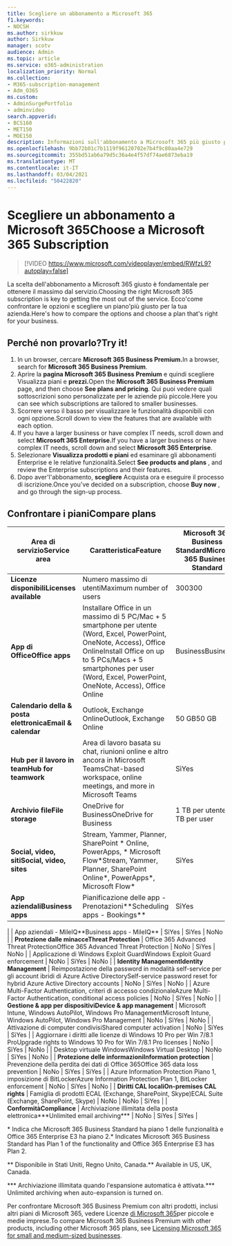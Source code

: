 ```yaml
---
title: Scegliere un abbonamento a Microsoft 365
f1.keywords:
- NOCSH
ms.author: sirkkuw
author: Sirkkuw
manager: scotv
audience: Admin
ms.topic: article
ms.service: o365-administration
localization_priority: Normal
ms.collection:
- M365-subscription-management
- Adm_O365
ms.custom:
- AdminSurgePortfolio
- adminvideo
search.appverid:
- BCS160
- MET150
- MOE150
description: Informazioni sull'abbonamento a Microsoft 365 più giusto per l'organizzazione.
ms.openlocfilehash: 9bb72b01c7b1119f96120702e7b4f9c80aa4e729
ms.sourcegitcommit: 355bd51ab6a79d5c36a4e4f57df74ae6873eba19
ms.translationtype: MT
ms.contentlocale: it-IT
ms.lasthandoff: 03/04/2021
ms.locfileid: "50422820"
---
```

# <a name="choose-a-microsoft-365-subscription"></a><span data-ttu-id="dfa9e-103">Scegliere un abbonamento a Microsoft 365</span><span class="sxs-lookup"><span data-stu-id="dfa9e-103">Choose a Microsoft 365 Subscription</span></span>

> [!VIDEO https://www.microsoft.com/videoplayer/embed/RWfzL9?autoplay=false]

<span data-ttu-id="dfa9e-104">La scelta dell'abbonamento a Microsoft 365 giusto è fondamentale per ottenere il massimo dal servizio.</span><span class="sxs-lookup"><span data-stu-id="dfa9e-104">Choosing the right Microsoft 365 subscription is key to getting the most out of the service.</span></span> <span data-ttu-id="dfa9e-105">Ecco&#39;come confrontare le opzioni e scegliere un piano&#39;più giusto per la tua azienda.</span><span class="sxs-lookup"><span data-stu-id="dfa9e-105">Here&#39;s how to compare the options and choose a plan that&#39;s right for your business.</span></span>

## <a name="try-it"></a><span data-ttu-id="dfa9e-106">Perché non provarlo?</span><span class="sxs-lookup"><span data-stu-id="dfa9e-106">Try it!</span></span>

1. <span data-ttu-id="dfa9e-107">In un browser, cercare **Microsoft 365 Business Premium.**</span><span class="sxs-lookup"><span data-stu-id="dfa9e-107">In a browser, search for  **Microsoft 365 Business Premium**.</span></span>
2. <span data-ttu-id="dfa9e-108">Aprire la **pagina Microsoft 365 Business Premium** e quindi scegliere Visualizza piani e **prezzi.**</span><span class="sxs-lookup"><span data-stu-id="dfa9e-108">Open the  **Microsoft 365 Business Premium**  page, and then choose  **See plans and pricing**.</span></span> <span data-ttu-id="dfa9e-109">Qui puoi vedere quali sottoscrizioni sono personalizzate per le aziende più piccole.</span><span class="sxs-lookup"><span data-stu-id="dfa9e-109">Here you can see which subscriptions are tailored to smaller businesses.</span></span>
3. <span data-ttu-id="dfa9e-110">Scorrere verso il basso per visualizzare le funzionalità disponibili con ogni opzione.</span><span class="sxs-lookup"><span data-stu-id="dfa9e-110">Scroll down to view the features that are available with each option.</span></span>
4. <span data-ttu-id="dfa9e-111">If you have a larger business or have complex IT needs, scroll down and select **Microsoft 365 Enterprise.**</span><span class="sxs-lookup"><span data-stu-id="dfa9e-111">If you have a larger business or have complex IT needs, scroll down and select  **Microsoft 365 Enterprise**.</span></span>
5. <span data-ttu-id="dfa9e-112">Selezionare  **Visualizza prodotti e piani** ed esaminare gli abbonamenti Enterprise e le relative funzionalità.</span><span class="sxs-lookup"><span data-stu-id="dfa9e-112">Select  **See products and plans** , and review the Enterprise subscriptions and their features.</span></span>
6. <span data-ttu-id="dfa9e-113">Dopo aver&#39;l'abbonamento,  **scegliere** Acquista ora e eseguire il processo di iscrizione.</span><span class="sxs-lookup"><span data-stu-id="dfa9e-113">Once you&#39;ve decided on a subscription, choose  **Buy now** , and go through the sign-up process.</span></span>

## <a name="compare-plans"></a><span data-ttu-id="dfa9e-114">Confrontare i piani</span><span class="sxs-lookup"><span data-stu-id="dfa9e-114">Compare plans</span></span>

| <span data-ttu-id="dfa9e-115">**Area di servizio**</span><span class="sxs-lookup"><span data-stu-id="dfa9e-115">**Service area**</span></span> | <span data-ttu-id="dfa9e-116">**Caratteristica**</span><span class="sxs-lookup"><span data-stu-id="dfa9e-116">**Feature**</span></span> | <span data-ttu-id="dfa9e-117">**Microsoft 365 Business Standard**</span><span class="sxs-lookup"><span data-stu-id="dfa9e-117">**Microsoft 365 Business Standard**</span></span> | <span data-ttu-id="dfa9e-118">**Microsoft 365 Business Premium**</span><span class="sxs-lookup"><span data-stu-id="dfa9e-118">**Microsoft 365 Business Premium**</span></span> | <span data-ttu-id="dfa9e-119">**Office 365 Enterprise E3**</span><span class="sxs-lookup"><span data-stu-id="dfa9e-119">**Office 365 Enterprise E3**</span></span> |
| --- | --- | --- | --- | --- |
| <span data-ttu-id="dfa9e-120">**Licenze disponibili**</span><span class="sxs-lookup"><span data-stu-id="dfa9e-120">**Licenses available**</span></span> | <span data-ttu-id="dfa9e-121">Numero massimo di utenti</span><span class="sxs-lookup"><span data-stu-id="dfa9e-121">Maximum number of users</span></span> | <span data-ttu-id="dfa9e-122">300</span><span class="sxs-lookup"><span data-stu-id="dfa9e-122">300</span></span> | <span data-ttu-id="dfa9e-123">300</span><span class="sxs-lookup"><span data-stu-id="dfa9e-123">300</span></span> | <span data-ttu-id="dfa9e-124">Illimitati</span><span class="sxs-lookup"><span data-stu-id="dfa9e-124">Unlimited</span></span> |
| <span data-ttu-id="dfa9e-125">**App di Office**</span><span class="sxs-lookup"><span data-stu-id="dfa9e-125">**Office apps**</span></span> | <span data-ttu-id="dfa9e-126">Installare Office in un massimo di 5 PC/Mac + 5 smartphone per utente (Word, Excel, PowerPoint, OneNote, Access), Office Online</span><span class="sxs-lookup"><span data-stu-id="dfa9e-126">Install Office on up to 5 PCs/Macs + 5 smartphones per user (Word, Excel, PowerPoint, OneNote, Access), Office Online</span></span> | <span data-ttu-id="dfa9e-127">Business</span><span class="sxs-lookup"><span data-stu-id="dfa9e-127">Business</span></span> | <span data-ttu-id="dfa9e-128">Business</span><span class="sxs-lookup"><span data-stu-id="dfa9e-128">Business</span></span> | <span data-ttu-id="dfa9e-129">ProPlus</span><span class="sxs-lookup"><span data-stu-id="dfa9e-129">ProPlus</span></span> |
| <span data-ttu-id="dfa9e-130">**Calendario della &amp; posta elettronica**</span><span class="sxs-lookup"><span data-stu-id="dfa9e-130">**Email &amp; calendar**</span></span> | <span data-ttu-id="dfa9e-131">Outlook, Exchange Online</span><span class="sxs-lookup"><span data-stu-id="dfa9e-131">Outlook, Exchange Online</span></span> | <span data-ttu-id="dfa9e-132">50 GB</span><span class="sxs-lookup"><span data-stu-id="dfa9e-132">50 GB</span></span> | <span data-ttu-id="dfa9e-133">50 GB</span><span class="sxs-lookup"><span data-stu-id="dfa9e-133">50 GB</span></span> | <span data-ttu-id="dfa9e-134">100 GB</span><span class="sxs-lookup"><span data-stu-id="dfa9e-134">100 GB</span></span> |
| <span data-ttu-id="dfa9e-135">**Hub per il lavoro in team**</span><span class="sxs-lookup"><span data-stu-id="dfa9e-135">**Hub for teamwork**</span></span> | <span data-ttu-id="dfa9e-136">Area di lavoro basata su chat, riunioni online e altro ancora in Microsoft Teams</span><span class="sxs-lookup"><span data-stu-id="dfa9e-136">Chat-based workspace, online meetings, and more in Microsoft Teams</span></span> | <span data-ttu-id="dfa9e-137">Sì</span><span class="sxs-lookup"><span data-stu-id="dfa9e-137">Yes</span></span> | <span data-ttu-id="dfa9e-138">Sì</span><span class="sxs-lookup"><span data-stu-id="dfa9e-138">Yes</span></span> | <span data-ttu-id="dfa9e-139">Sì</span><span class="sxs-lookup"><span data-stu-id="dfa9e-139">Yes</span></span> |
| <span data-ttu-id="dfa9e-140">**Archivio file**</span><span class="sxs-lookup"><span data-stu-id="dfa9e-140">**File storage**</span></span> | <span data-ttu-id="dfa9e-141">OneDrive for Business</span><span class="sxs-lookup"><span data-stu-id="dfa9e-141">OneDrive for Business</span></span> | <span data-ttu-id="dfa9e-142">1 TB per utente</span><span class="sxs-lookup"><span data-stu-id="dfa9e-142">1 TB per user</span></span> | <span data-ttu-id="dfa9e-143">1 TB per utente</span><span class="sxs-lookup"><span data-stu-id="dfa9e-143">1 TB per user</span></span> | <span data-ttu-id="dfa9e-144">Illimitati</span><span class="sxs-lookup"><span data-stu-id="dfa9e-144">Unlimited</span></span> |
| <span data-ttu-id="dfa9e-145">**Social, video, siti**</span><span class="sxs-lookup"><span data-stu-id="dfa9e-145">**Social, video, sites**</span></span> | <span data-ttu-id="dfa9e-146">Stream, Yammer, Planner, SharePoint \* Online, PowerApps, \* Microsoft Flow\*</span><span class="sxs-lookup"><span data-stu-id="dfa9e-146">Stream, Yammer, Planner, SharePoint Online\*, PowerApps\*, Microsoft Flow\*</span></span> | <span data-ttu-id="dfa9e-147">Sì</span><span class="sxs-lookup"><span data-stu-id="dfa9e-147">Yes</span></span> | <span data-ttu-id="dfa9e-148">Sì</span><span class="sxs-lookup"><span data-stu-id="dfa9e-148">Yes</span></span> | <span data-ttu-id="dfa9e-149">Sì</span><span class="sxs-lookup"><span data-stu-id="dfa9e-149">Yes</span></span> |
| <span data-ttu-id="dfa9e-150">**App aziendali**</span><span class="sxs-lookup"><span data-stu-id="dfa9e-150">**Business apps**</span></span> | <span data-ttu-id="dfa9e-151">Pianificazione delle app - Prenotazioni\*\*</span><span class="sxs-lookup"><span data-stu-id="dfa9e-151">Scheduling apps - Bookings\*\*</span></span> | <span data-ttu-id="dfa9e-152">Sì</span><span class="sxs-lookup"><span data-stu-id="dfa9e-152">Yes</span></span> | <span data-ttu-id="dfa9e-153">Sì</span><span class="sxs-lookup"><span data-stu-id="dfa9e-153">Yes</span></span> | <span data-ttu-id="dfa9e-154">Sì</span><span class="sxs-lookup"><span data-stu-id="dfa9e-154">Yes</span></span> |
|
 | <span data-ttu-id="dfa9e-155">App aziendali - MileIQ\*\*</span><span class="sxs-lookup"><span data-stu-id="dfa9e-155">Business apps - MileIQ\*\*</span></span> | <span data-ttu-id="dfa9e-156">Sì</span><span class="sxs-lookup"><span data-stu-id="dfa9e-156">Yes</span></span> | <span data-ttu-id="dfa9e-157">Sì</span><span class="sxs-lookup"><span data-stu-id="dfa9e-157">Yes</span></span> | <span data-ttu-id="dfa9e-158">No</span><span class="sxs-lookup"><span data-stu-id="dfa9e-158">No</span></span> |
| <span data-ttu-id="dfa9e-159">**Protezione dalle minacce**</span><span class="sxs-lookup"><span data-stu-id="dfa9e-159">**Threat Protection**</span></span> | <span data-ttu-id="dfa9e-160">Office 365 Advanced Threat Protection</span><span class="sxs-lookup"><span data-stu-id="dfa9e-160">Office 365 Advanced Threat Protection</span></span> | <span data-ttu-id="dfa9e-161">No</span><span class="sxs-lookup"><span data-stu-id="dfa9e-161">No</span></span> | <span data-ttu-id="dfa9e-162">Sì</span><span class="sxs-lookup"><span data-stu-id="dfa9e-162">Yes</span></span> | <span data-ttu-id="dfa9e-163">No</span><span class="sxs-lookup"><span data-stu-id="dfa9e-163">No</span></span> |
 | <span data-ttu-id="dfa9e-164">Applicazione di Windows Exploit Guard</span><span class="sxs-lookup"><span data-stu-id="dfa9e-164">Windows Exploit Guard enforcement</span></span> | <span data-ttu-id="dfa9e-165">No</span><span class="sxs-lookup"><span data-stu-id="dfa9e-165">No</span></span> | <span data-ttu-id="dfa9e-166">Sì</span><span class="sxs-lookup"><span data-stu-id="dfa9e-166">Yes</span></span> | <span data-ttu-id="dfa9e-167">No</span><span class="sxs-lookup"><span data-stu-id="dfa9e-167">No</span></span> |
| <span data-ttu-id="dfa9e-168">**Identity Management**</span><span class="sxs-lookup"><span data-stu-id="dfa9e-168">**Identity Management**</span></span> | <span data-ttu-id="dfa9e-169">Reimpostazione della password in modalità self-service per gli account ibridi di Azure Active Directory</span><span class="sxs-lookup"><span data-stu-id="dfa9e-169">Self-service password reset for hybrid Azure Active Directory accounts</span></span> | <span data-ttu-id="dfa9e-170">No</span><span class="sxs-lookup"><span data-stu-id="dfa9e-170">No</span></span> | <span data-ttu-id="dfa9e-171">Sì</span><span class="sxs-lookup"><span data-stu-id="dfa9e-171">Yes</span></span> | <span data-ttu-id="dfa9e-172">No</span><span class="sxs-lookup"><span data-stu-id="dfa9e-172">No</span></span> |
 | <span data-ttu-id="dfa9e-173">Azure Multi-Factor Authentication, criteri di accesso condizionale</span><span class="sxs-lookup"><span data-stu-id="dfa9e-173">Azure Multi-Factor Authentication, conditional access policies</span></span> | <span data-ttu-id="dfa9e-174">No</span><span class="sxs-lookup"><span data-stu-id="dfa9e-174">No</span></span> | <span data-ttu-id="dfa9e-175">Sì</span><span class="sxs-lookup"><span data-stu-id="dfa9e-175">Yes</span></span> | <span data-ttu-id="dfa9e-176">No</span><span class="sxs-lookup"><span data-stu-id="dfa9e-176">No</span></span> |
| <span data-ttu-id="dfa9e-177">**Gestione &amp; app per dispositivi**</span><span class="sxs-lookup"><span data-stu-id="dfa9e-177">**Device &amp; app management**</span></span> | <span data-ttu-id="dfa9e-178">Microsoft Intune, Windows AutoPilot, Windows Pro Management</span><span class="sxs-lookup"><span data-stu-id="dfa9e-178">Microsoft Intune, Windows AutoPilot, Windows Pro Management</span></span> | <span data-ttu-id="dfa9e-179">No</span><span class="sxs-lookup"><span data-stu-id="dfa9e-179">No</span></span> | <span data-ttu-id="dfa9e-180">Sì</span><span class="sxs-lookup"><span data-stu-id="dfa9e-180">Yes</span></span> | <span data-ttu-id="dfa9e-181">No</span><span class="sxs-lookup"><span data-stu-id="dfa9e-181">No</span></span> |
 | <span data-ttu-id="dfa9e-182">Attivazione di computer condivisi</span><span class="sxs-lookup"><span data-stu-id="dfa9e-182">Shared computer activation</span></span> | <span data-ttu-id="dfa9e-183">No</span><span class="sxs-lookup"><span data-stu-id="dfa9e-183">No</span></span> | <span data-ttu-id="dfa9e-184">Sì</span><span class="sxs-lookup"><span data-stu-id="dfa9e-184">Yes</span></span> | <span data-ttu-id="dfa9e-185">Sì</span><span class="sxs-lookup"><span data-stu-id="dfa9e-185">Yes</span></span> |
 | <span data-ttu-id="dfa9e-186">Aggiornare i diritti alle licenze di Windows 10 Pro per Win 7/8.1 Pro</span><span class="sxs-lookup"><span data-stu-id="dfa9e-186">Upgrade rights to Windows 10 Pro for Win 7/8.1 Pro licenses</span></span> | <span data-ttu-id="dfa9e-187">No</span><span class="sxs-lookup"><span data-stu-id="dfa9e-187">No</span></span> | <span data-ttu-id="dfa9e-188">Sì</span><span class="sxs-lookup"><span data-stu-id="dfa9e-188">Yes</span></span> | <span data-ttu-id="dfa9e-189">No</span><span class="sxs-lookup"><span data-stu-id="dfa9e-189">No</span></span> |
 | <span data-ttu-id="dfa9e-190">Desktop virtuale Windows</span><span class="sxs-lookup"><span data-stu-id="dfa9e-190">Windows Virtual Desktop</span></span> | <span data-ttu-id="dfa9e-191">No</span><span class="sxs-lookup"><span data-stu-id="dfa9e-191">No</span></span> | <span data-ttu-id="dfa9e-192">Sì</span><span class="sxs-lookup"><span data-stu-id="dfa9e-192">Yes</span></span> | <span data-ttu-id="dfa9e-193">No</span><span class="sxs-lookup"><span data-stu-id="dfa9e-193">No</span></span> |
| <span data-ttu-id="dfa9e-194">**Protezione delle informazioni**</span><span class="sxs-lookup"><span data-stu-id="dfa9e-194">**Information protection**</span></span> | <span data-ttu-id="dfa9e-195">Prevenzione della perdita dei dati di Office 365</span><span class="sxs-lookup"><span data-stu-id="dfa9e-195">Office 365 data loss prevention</span></span> | <span data-ttu-id="dfa9e-196">No</span><span class="sxs-lookup"><span data-stu-id="dfa9e-196">No</span></span> | <span data-ttu-id="dfa9e-197">Sì</span><span class="sxs-lookup"><span data-stu-id="dfa9e-197">Yes</span></span> | <span data-ttu-id="dfa9e-198">Sì</span><span class="sxs-lookup"><span data-stu-id="dfa9e-198">Yes</span></span> |
 | <span data-ttu-id="dfa9e-199">Azure Information Protection Piano 1, imposizione di BitLocker</span><span class="sxs-lookup"><span data-stu-id="dfa9e-199">Azure Information Protection Plan 1, BitLocker enforcement</span></span> | <span data-ttu-id="dfa9e-200">No</span><span class="sxs-lookup"><span data-stu-id="dfa9e-200">No</span></span> | <span data-ttu-id="dfa9e-201">Sì</span><span class="sxs-lookup"><span data-stu-id="dfa9e-201">Yes</span></span> | <span data-ttu-id="dfa9e-202">No</span><span class="sxs-lookup"><span data-stu-id="dfa9e-202">No</span></span> |
| <span data-ttu-id="dfa9e-203">**Diritti CAL locali**</span><span class="sxs-lookup"><span data-stu-id="dfa9e-203">**On-premises CAL rights**</span></span> | <span data-ttu-id="dfa9e-204">Famiglia di prodotti ECAL (Exchange, SharePoint, Skype)</span><span class="sxs-lookup"><span data-stu-id="dfa9e-204">ECAL Suite (Exchange, SharePoint, Skype)</span></span> | <span data-ttu-id="dfa9e-205">No</span><span class="sxs-lookup"><span data-stu-id="dfa9e-205">No</span></span> | <span data-ttu-id="dfa9e-206">No</span><span class="sxs-lookup"><span data-stu-id="dfa9e-206">No</span></span> | <span data-ttu-id="dfa9e-207">Sì</span><span class="sxs-lookup"><span data-stu-id="dfa9e-207">Yes</span></span> |
| <span data-ttu-id="dfa9e-208">**Conformità**</span><span class="sxs-lookup"><span data-stu-id="dfa9e-208">**Compliance**</span></span> | <span data-ttu-id="dfa9e-209">Archiviazione illimitata della posta elettronica\*\*\*</span><span class="sxs-lookup"><span data-stu-id="dfa9e-209">Unlimited email archiving\*\*\*</span></span> | <span data-ttu-id="dfa9e-210">No</span><span class="sxs-lookup"><span data-stu-id="dfa9e-210">No</span></span> | <span data-ttu-id="dfa9e-211">Sì</span><span class="sxs-lookup"><span data-stu-id="dfa9e-211">Yes</span></span> | <span data-ttu-id="dfa9e-212">Sì</span><span class="sxs-lookup"><span data-stu-id="dfa9e-212">Yes</span></span> |

<span data-ttu-id="dfa9e-213">\* Indica che Microsoft 365 Business Standard ha piano 1 delle funzionalità e Office 365 Enterprise E3 ha piano 2.</span><span class="sxs-lookup"><span data-stu-id="dfa9e-213">\* Indicates Microsoft 365 Business Standard has Plan 1 of the functionality and Office 365 Enterprise E3 has Plan 2.</span></span>

<span data-ttu-id="dfa9e-214">\*\* Disponibile in Stati Uniti, Regno Unito, Canada.</span><span class="sxs-lookup"><span data-stu-id="dfa9e-214">\*\* Available in US, UK, Canada.</span></span>

<span data-ttu-id="dfa9e-215">\*\*\* Archiviazione illimitata quando l'espansione automatica è attivata.</span><span class="sxs-lookup"><span data-stu-id="dfa9e-215">\*\*\* Unlimited archiving when auto-expansion is turned on.</span></span>

<span data-ttu-id="dfa9e-216">Per confrontare Microsoft 365 Business Premium con altri prodotti, inclusi altri piani di Microsoft 365, vedere Licenze [di Microsoft 365](https://docs.microsoft.com/office365/servicedescriptions/microsoft-365-service-descriptions/licensing-microsoft-365-in-smb)per piccole e medie imprese.</span><span class="sxs-lookup"><span data-stu-id="dfa9e-216">To compare Microsoft 365 Business Premium with other products, including other Microsoft 365 plans, see [Licensing Microsoft 365 for small and medium-sized businesses](https://docs.microsoft.com/office365/servicedescriptions/microsoft-365-service-descriptions/licensing-microsoft-365-in-smb).</span></span>